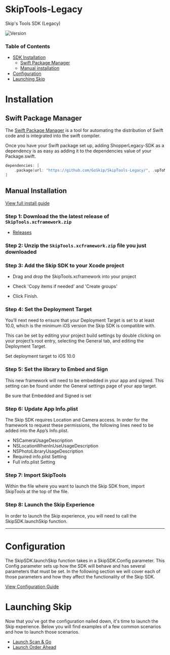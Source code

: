 
# SkipTools-Legacy
Skip's Tools SDK (Legacy)

![Version](https://img.shields.io/github/v/release/goSkip/SkipTools-Legacy)

### Table of Contents

* [SDK Installation](#installation)
  * [Swift Package Manager](#swift-package-manager)
  * [Manual installation](#manual-installation)
* [Configuration](#configuration)
* [Launching Skip](#launching-skip)

# Installation 

## Swift Package Manager

The [Swift Package Manager](https://swift.org/package-manager/) is a tool for automating the distribution of Swift code and is integrated into the swift compiler.

Once you have your Swift package set up, adding ShopperLegacy-SDK as a dependency is as easy as adding it to the dependencies value of your Package.swift.

```swift
dependencies: [
    .package(url: "https://github.com/GoSkip/SkipTools-Legacy/", .upToNextMajor(from: "4.0.0"))
]
```

## Manual Installation
[View full install guide](https://goskip.github.io/mco/wiki/ios/installation/)

### Step 1: Download the the latest release of `SkipTools.xcframework.zip`
- [Releases](https://github.com/GoSkip/SkipTools-Legacy-Source/releases)

### Step 2: Unzip the `SkipTools.xcframework.zip` file you just downloaded

### Step 3: Add the Skip SDK to your Xcode project

- Drag and drop the SkipTools.xcframework into your project

- Check 'Copy items if needed' and 'Create groups' 

- Click Finish.

### Step 4: Set the Deployment Target

You’ll next need to ensure that your Deployment Target is set to at least 10.0, which is the minimum iOS version the Skip SDK is compatible with.

This can be set by editing your project build settings by double clicking on your project’s root entry, selecting the General tab, and editing the Deployment Target.

Set deployment target to iOS 10.0

### Step 5: Set the library to Embed and Sign

This new framework will need to be embedded in your app and signed. This setting can be found under the General settings page of your app target.

Be sure that Embedded and Signed is set

### Step 6: Update App Info.plist

The Skip SDK requires Location and Camera access. In order for the framework to request these permissions, the following lines need to be added into the App’s Info.plist.

- NSCameraUsageDescription
- NSLocationWhenInUseUsageDescription
- NSPhotoLibraryUsageDescription
- Required info.plist Setting
- Full info.plist Setting

### Step 7: Import SkipTools

Within the file where you want to launch the Skip SDK from, import SkipTools at the top of the file.

### Step 8: Launch the Skip Experience

In order to launch the Skip experience, you will need to call the SkipSDK.launchSkip function.

---
# Configuration

The SkipSDK.launchSkip function takes in a SkipSDK.Config parameter. This Config parameter sets up how the SDK will behave and has several parameters that must be set. In the following section we will cover each of those parameters and how they affect the functionality of the Skip SDK.

[View Configuration Guide](https://goskip.github.io/mco/wiki/ios/configuration/)

# Launching Skip
Now that you've got the configuration nailed down, it's time to launch the Skip experience. Below you will find examples of a few common scenarios and how to launch those scenarios.

- [Launch Scan & Go](https://goskip.github.io/mco/wiki/ios/launch/scanandgo/)
- [Launch Order Ahead](https://goskip.github.io/mco/wiki/ios/launch/orderahead/)
